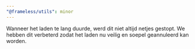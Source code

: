 ```yaml
---
"@frameless/utils": minor
---
```


Wanneer het laden te lang duurde, werd dit niet altijd netjes gestopt. We hebben dit verbeterd zodat het laden nu veilig en soepel geannuleerd kan worden.
